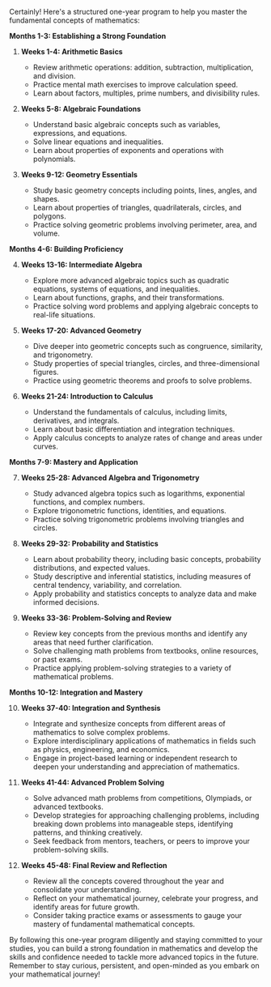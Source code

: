 Certainly! Here's a structured one-year program to help you master the fundamental concepts of mathematics:

**Months 1-3: Establishing a Strong Foundation**

1. **Weeks 1-4: Arithmetic Basics**
   - Review arithmetic operations: addition, subtraction, multiplication, and division.
   - Practice mental math exercises to improve calculation speed.
   - Learn about factors, multiples, prime numbers, and divisibility rules.

2. **Weeks 5-8: Algebraic Foundations**
   - Understand basic algebraic concepts such as variables, expressions, and equations.
   - Solve linear equations and inequalities.
   - Learn about properties of exponents and operations with polynomials.

3. **Weeks 9-12: Geometry Essentials**
   - Study basic geometry concepts including points, lines, angles, and shapes.
   - Learn about properties of triangles, quadrilaterals, circles, and polygons.
   - Practice solving geometric problems involving perimeter, area, and volume.

**Months 4-6: Building Proficiency**

4. **Weeks 13-16: Intermediate Algebra**
   - Explore more advanced algebraic topics such as quadratic equations, systems of equations, and inequalities.
   - Learn about functions, graphs, and their transformations.
   - Practice solving word problems and applying algebraic concepts to real-life situations.

5. **Weeks 17-20: Advanced Geometry**
   - Dive deeper into geometric concepts such as congruence, similarity, and trigonometry.
   - Study properties of special triangles, circles, and three-dimensional figures.
   - Practice using geometric theorems and proofs to solve problems.

6. **Weeks 21-24: Introduction to Calculus**
   - Understand the fundamentals of calculus, including limits, derivatives, and integrals.
   - Learn about basic differentiation and integration techniques.
   - Apply calculus concepts to analyze rates of change and areas under curves.

**Months 7-9: Mastery and Application**

7. **Weeks 25-28: Advanced Algebra and Trigonometry**
   - Study advanced algebra topics such as logarithms, exponential functions, and complex numbers.
   - Explore trigonometric functions, identities, and equations.
   - Practice solving trigonometric problems involving triangles and circles.

8. **Weeks 29-32: Probability and Statistics**
   - Learn about probability theory, including basic concepts, probability distributions, and expected values.
   - Study descriptive and inferential statistics, including measures of central tendency, variability, and correlation.
   - Apply probability and statistics concepts to analyze data and make informed decisions.

9. **Weeks 33-36: Problem-Solving and Review**
   - Review key concepts from the previous months and identify any areas that need further clarification.
   - Solve challenging math problems from textbooks, online resources, or past exams.
   - Practice applying problem-solving strategies to a variety of mathematical problems.

**Months 10-12: Integration and Mastery**

10. **Weeks 37-40: Integration and Synthesis**
    - Integrate and synthesize concepts from different areas of mathematics to solve complex problems.
    - Explore interdisciplinary applications of mathematics in fields such as physics, engineering, and economics.
    - Engage in project-based learning or independent research to deepen your understanding and appreciation of mathematics.

11. **Weeks 41-44: Advanced Problem Solving**
    - Solve advanced math problems from competitions, Olympiads, or advanced textbooks.
    - Develop strategies for approaching challenging problems, including breaking down problems into manageable steps, identifying patterns, and thinking creatively.
    - Seek feedback from mentors, teachers, or peers to improve your problem-solving skills.

12. **Weeks 45-48: Final Review and Reflection**
    - Review all the concepts covered throughout the year and consolidate your understanding.
    - Reflect on your mathematical journey, celebrate your progress, and identify areas for future growth.
    - Consider taking practice exams or assessments to gauge your mastery of fundamental mathematical concepts.

By following this one-year program diligently and staying committed to your studies, you can build a strong foundation in mathematics and develop the skills and confidence needed to tackle more advanced topics in the future. Remember to stay curious, persistent, and open-minded as you embark on your mathematical journey!